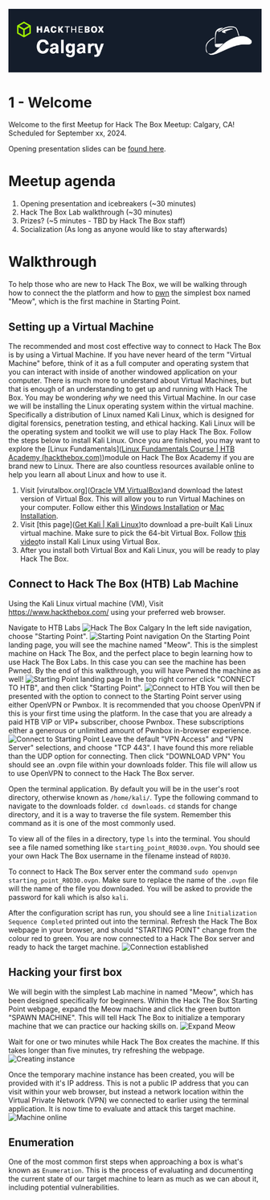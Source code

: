 ![Hack The Box Calgary](images/hack-the-box-calgary.png)
# 1 - Welcome
Welcome to the first Meetup for Hack The Box Meetup: Calgary, CA!
Scheduled for September xx, 2024.

Opening presentation slides can be [found here](https://drive.google.com/file/d/1f_9qlvNIv0u6zQlfcMMGBMZHWtPUbztk/view?usp=sharing).
# Meetup agenda
1. Opening presentation and icebreakers (~30 minutes)
2. Hack The Box Lab walkthrough (~30 minutes)
3. Prizes? (~5 minutes - TBD by Hack The Box staff)
4. Socialization (As long as anyone would like to stay afterwards)
# Walkthrough
To help those who are new to Hack The Box, we will be walking through how to connect the the platform and how to [pwn](https://www.merriam-webster.com/dictionary/pwn) the simplest box named "Meow", which is the first machine in Starting Point.
## Setting up a Virtual Machine
The recommended and most cost effective way to connect to Hack The Box is by using a Virtual Machine. If you have never heard of the term "Virtual Machine" before, think of it as a full computer and operating system that you can interact with inside of another windowed application on your computer. There is much more to understand about Virtual Machines, but that is enough of an understanding to get up and running with Hack The Box.
You may be wondering *why* we need this Virtual Machine. In our case we will be installing the Linux operating system within the virtual machine. Specifically a distribution of Linux named Kali Linux, which is designed for digital forensics, penetration testing, and ethical hacking. Kali Linux will be the operating system and toolkit we will use to play Hack The Box. Follow the steps below to install Kali Linux. Once you are finished, you may want to explore the [Linux Fundamentals]([Linux Fundamentals Course | HTB Academy (hackthebox.com)](https://academy.hackthebox.com/course/preview/linux-fundamentals))module on Hack The Box Academy if you are brand new to Linux. There are also countless resources available online to help you learn all about Linux and how to use it.
1. Visit [virutalbox.org]([Oracle VM VirtualBox](https://www.virtualbox.org/))and download the latest version of Virtual Box. This will allow you to run Virtual Machines on your computer. Follow either this [Windows Installation](https://youtu.be/8mns5yqMfZk?si=cWbudluStBmWh-Xy) or [Mac Installation](https://youtu.be/_Kz1hHT3pq4?si=jVnbTUBlx7ZO1Xuq).
2. Visit [this page]([Get Kali | Kali Linux](https://www.kali.org/get-kali/#kali-virtual-machines))to download a pre-built Kali Linux virtual machine. Make sure to pick the 64-bit Virtual Box. Follow [this video](https://youtu.be/vnX1NaF4K-Q?si=CaBKJJGIF3HaEePo)to install Kali Linux using Virtual Box.
3. After you install both Virtual Box and Kali Linux, you will be ready to play Hack The Box.
## Connect to Hack The Box (HTB) Lab Machine
Using the Kali Linux virtual machine (VM), Visit https://www.hackthebox.com/ using your preferred web browser.

Navigate to HTB Labs
![Hack The Box Calgary](htb-labs.png)
In the left side navigation, choose "Starting Point".
![Starting Point navigation](starting-point-navigation.png)
On the Starting Point landing page, you will see the machine named "Meow". This is the simplest machine on Hack The Box, and the perfect place to begin learning how to use Hack The Box Labs. In this case you can see the machine has been Pwned. By the end of this walkthrough, you will have Pwned the machine as well!
![Starting Point landing page](starting-point-landing-page.png)
In the top right corner click "CONNECT TO HTB", and then click "Starting Point".
![Connect to HTB](connect-to-htb.png)
You will then be presented with the option to connect to the Starting Point server using either OpenVPN or Pwnbox. It is recommended that you choose OpenVPN if this is your first time using the platform. In the case that you are already a paid HTB VIP or VIP+ subscriber, choose Pwnbox. These subscriptions either a generous or unlimited amount of Pwnbox in-browser experience.
![Connect to Starting Point](connect-to-starting-point.png)
Leave the default "VPN Access" and "VPN Server" selections, and choose "TCP 443". I have found this more reliable than the UDP option for connecting. Then click "DOWNLOAD VPN" You should see an .ovpn file within your downloads folder. This file will allow us to use OpenVPN to connect to the Hack The Box server.

Open the terminal application. By default you will be in the user's root directory, otherwise known as `/home/kali/`. Type the following command to navigate to the downloads folder. `cd downloads`. `cd` stands for change directory, and it is a way to traverse the file system. Remember this command as it is one of the most commonly used.

To view all of the files in a directory, type `ls` into the terminal. You should see a file named something like `starting_point_R0D30.ovpn`. You should see your own Hack The Box username in the filename instead of `R0D30`.

To connect to Hack The Box server enter the command `sudo openvpn starting_point_R0D30.ovpn`. Make sure to replace the name of the `.ovpn` file will the name of the file you downloaded. You will be asked to provide the password for kali which is also `kali`.

After the configuration script has run, you should see a line `Initialization Sequence Completed` printed out into the terminal. Refresh the Hack The Box webpage in your browser, and should "STARTING POINT" change from the colour red to green. You are now connected to a Hack The Box server and ready to hack the target machine.
![Connection established](connection-established.png)
## Hacking your first box
We will begin with the simplest Lab machine in named "Meow", which has been designed specifically for beginners. Within the Hack The Box Starting Point webpage, expand the Meow machine and click the green button "SPAWN MACHINE". This will tell Hack The Box to initialize a temporary machine that we can practice our hacking skills on.
![Expand Meow](expand-meow.png)

Wait for one or two minutes while Hack The Box creates the machine. If this takes longer than five minutes, try refreshing the webpage.
![Creating instance](creating-instance.png)

Once the temporary machine instance has been created, you will be provided with it's IP address. This is not a public IP address that you can visit within your web browser, but instead a network location within the Virtual Private Network (VPN) we connected to earlier using the terminal application. It is now time to evaluate and attack this target machine.
![Machine online](machine-online.png)
## Enumeration
One of the most common first steps when approaching a box is what's known as `Enumeration`. This is the process of evaluating and documenting the current state of our target machine to learn as much as we can about it, including potential vulnerabilities.